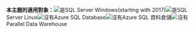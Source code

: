 <Token>**本主題的適用對象：**![是](media/yes.png)SQL Server Windows(starting with 2017)![是](media/yes.png)SQL Server Linux![沒有](media/no.png)Azure SQL Database![沒有](media/no.png)Azure SQL 資料倉儲![沒有](media/no.png)Parallel Data Warehouse</Token>


